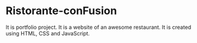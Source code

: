 # Ristorante-conFusion
It is portfolio project. It is a website of an awesome restaurant. It is created using HTML, CSS and JavaScript.
